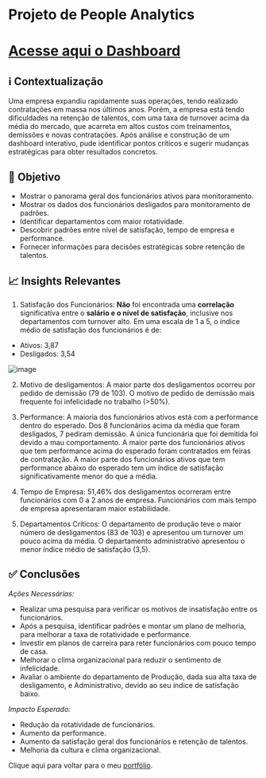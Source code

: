 # Projeto de People Analytics

# [Acesse aqui o Dashboard](https://app.powerbi.com/view?r=eyJrIjoiZjY1ZmIxMDUtZDU4NC00YTY3LTlmZmUtOWE5NGJiZTk2M2QxIiwidCI6ImFmOWUwMmYwLWYxYjAtNGM0MC1hNWU3LTIxNjQxZTVlNDBkYiJ9)

## ℹ️ Contextualização
Uma empresa expandiu rapidamente suas operações, tendo realizado contratações em massa nos últimos anos. Porém, a empresa está tendo dificuldades na retenção de talentos, com uma taxa de turnover acima da média do mercado, que acarreta em altos custos com treinamentos, demissões e novas contratações. Após análise e construção de um dashboard interativo, pude identificar pontos críticos e sugerir mudanças estratégicas para obter resultados concretos.

## 🎯 Objetivo
- Mostrar o panorama geral dos funcionários ativos para monitoramento.
- Mostrar os dados dos funcionários desligados para monitoramento de padrões.
- Identificar departamentos com maior rotatividade.
- Descobrir padrões entre nível de satisfação, tempo de empresa e performance.
- Fornecer informações para decisões estratégicas sobre retenção de talentos.

## 📈 Insights Relevantes
1. Satisfação dos Funcionários:
**Não** foi encontrada uma **correlação** significativa entre o **salário e o nível de satisfação**, inclusive nos departamentos com turnover alto.
Em uma escala de 1 a 5, o índice médio de satisfação dos funcionários é de:
- Ativos: 3,87
- Desligados: 3,54

![image](https://github.com/user-attachments/assets/814a91fd-93e4-4bb4-8b89-54ebbf76fe00)

2. Motivo de desligamentos:
A maior parte dos desligamentos ocorreu por pedido de demissão (79 de 103).
O motivo de pedido de demissão mais frequente foi infelicidade no trabalho (>50%).

3. Performance:
A maioria dos funcionários ativos está com a performance dentro do esperado.
Dos 8 funcionários acima da média que foram desligados, 7 pediram demissão. A única funcionária que foi demitida foi devido a mau comportamento.
A maior parte dos funcionários ativos que tem performance acima do esperado foram contratados em feiras de contratação.
A maior parte dos funcionários ativos que tem performance abaixo do esperado tem um índice de satisfação significativamente menor do que a média.

5. Tempo de Empresa:
51,46% dos desligamentos ocorreram entre funcionários com 0 a 2 anos de empresa.
Funcionários com mais tempo de empresa apresentaram maior estabilidade.

6. Departamentos Críticos:
O departamento de produção teve o maior número de desligamentos (83 de 103) e apresentou um turnover um pouco acima da média.
O departamento administrativo apresentou o menor índice médio de satisfação (3,5).


## ✅ Conclusões
*Ações Necessárias:*
- Realizar uma pesquisa para verificar os motivos de insatisfação entre os funcionários.
- Após a pesquisa, identificar padrões e montar um plano de melhoria, para melhorar a taxa de rotatividade e performance.
- Investir em planos de carreira para reter funcionários com pouco tempo de casa.
- Melhorar o clima organizacional para reduzir o sentimento de infelicidade.
- Avaliar o ambiente do departamento de Produção, dada sua alta taxa de desligamento, e Administrativo, devido ao seu índice de satisfação baixo.

*Impacto Esperado:*
- Redução da rotatividade de funcionários.
- Aumento da performance.
- Aumento da satisfação geral dos funcionários e retenção de talentos.
- Melhoria da cultura e clima organizacional.

Clique aqui para voltar para o meu [portfólio](https://github.com/giulianaves/portfolio).
